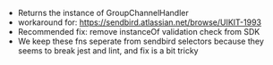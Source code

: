 * Returns the instance of GroupChannelHandler
* workaround for: https://sendbird.atlassian.net/browse/UIKIT-1993
* Recommended fix: remove instanceOf validation check from SDK
* We keep these fns seperate from sendbird selectors because they seems
to break jest and lint, and fix is a bit tricky
